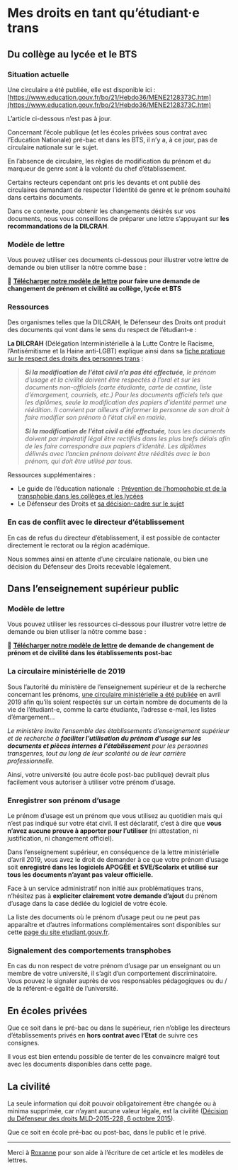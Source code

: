 # Mes droits en tant qu’étudiant·e trans

## **Du collège au lycée et le BTS**

### Situation actuelle

Une circulaire a été publiée, elle est disponible ici : [https://www.education.gouv.fr/bo/21/Hebdo36/MENE2128373C.htm](https://www.education.gouv.fr/bo/21/Hebdo36/MENE2128373C.htm)  
  
L’article ci-dessous n’est pas à jour.

Concernant l’école publique (et les écoles privées sous contrat avec l’Education Nationale) pré-bac et dans les BTS, il n’y a, à ce jour, pas de circulaire nationale sur le sujet.

En l’absence de circulaire, les règles de modification du prénom et du marqueur de genre sont à la volonté du chef d’établissement.

Certains recteurs cependant ont pris les devants et ont publié des circulaires demandant de respecter l’identité de genre et le prénom souhaité dans certains documents.

Dans ce contexte, pour obtenir les changements désirés sur vos documents, nous vous conseillons de préparer une lettre s’appuyant sur **les recommandations de la DILCRAH**.

### Modèle de lettre

Vous pouvez utiliser ces documents ci-dessous pour illustrer votre lettre de demande ou bien utiliser la nôtre comme base :

📄 **[Télécharger notre modèle de lettre](https://wikitrans.co/2020/10/08/modele-de-lettre-pour-changement-de-prenom-au-college-et-lycee/) pour faire une demande de changement de prénom et civilité au collège, lycée et BTS**

### Ressources

Des organismes telles que la DILCRAH, le Défenseur des Droits ont produit des documents qui vont dans le sens du respect de l’étudiant-e :

**La DILCRAH** (Délégation Interministérielle à la Lutte Contre le Racisme, l’Antisémitisme et la Haine anti-LGBT) explique ainsi dans sa [fiche pratique sur le respect des droits des personnes trans](https://www.dilcrah.fr/wp-content/uploads/2019/11/FICHE-RESPECT-DES-DROITS-TRANS-DILCRAH.pdf) :

> **_Si la modification de l’état civil n’a pas été effectuée,_** _le prénom d’usage et la civilité doivent être respectés à l’oral et sur les documents non-officiels (carte étudiante, carte de cantine, liste d’émargement, courriels, etc.) Pour les documents officiels tels que les diplômes, seule la modification des papiers d’identité permet une réédition. Il convient par ailleurs d’informer la personne de son droit à faire modifier son prénom à l’état civil en mairie._ 
> 
> **_Si la modification de l’état civil a été effectuée_**_, tous les documents doivent par impératif légal être rectifiés dans les plus brefs délais afin de les faire correspondre aux papiers d’identité. Les diplômes délivrés avec l’ancien prénom doivent être réédités avec le bon prénom, qui doit être utilisé par tous._

Ressources supplémentaires :

- Le guide de l’éducation nationale  : [Prévention de l’homophobie et de la transphobie dans les collèges et les lycées](https://cache.media.eduscol.education.fr/file/MDE/71/1/Vademecum_campagne-prevention-homophobie-transphobie_(vf)_1068711.pdf)
- Le Défenseur des Droits et [sa décision-cadre sur le sujet](https://juridique.defenseurdesdroits.fr/doc_num.php?explnum_id=19875)

### **En cas de conflit avec le directeur d’établissement**

En cas de refus du directeur d’établissement, il est possible de contacter directement le rectorat ou la région académique.

Nous sommes ainsi en attente d’une circulaire nationale, ou bien une décision du Défenseur des Droits recevable légalement.

## **Dans l’enseignement supérieur public**

### Modèle de lettre

Vous pouvez utiliser les ressources ci-dessous pour illustrer votre lettre de demande ou bien utiliser la nôtre comme base :

📄 **[Télécharger notre modèle de lettre](https://wikitrans.co/2020/10/08/lettre-prenom-post-bac/) de demande de changement de prénom et de civilité dans les établissements post-bac**

### **La circulaire ministérielle** de 2019

Sous l’autorité du ministère de l’enseignement supérieur et de la recherche concernant les prénoms, [une circulaire ministérielle a été publiée](https://cache.media.enseignementsup-recherche.gouv.fr/file/Lutte_contre_les_discriminations/84/4/lettre_ministre_1117844.pdf) en avril 2019 afin qu’ils soient respectés sur un certain nombre de documents de la vie de l’étudiant-e, comme la carte étudiante, l’adresse e-mail, les listes d’émargement…

_Le ministère invite l’ensemble des établissements d’enseignement supérieur et de recherche à_ **_faciliter l’utilisation du prénom d’usage sur les documents et pièces internes à l’établissement_** _pour les personnes transgenres, tout au long de leur scolarité ou de leur carrière professionnelle._

Ainsi, votre université (ou autre école post-bac publique) devrait plus facilement vous autoriser à utiliser votre prénom d’usage.

### **Enregistrer son prénom d’usage**

Le prénom d’usage est un prénom que vous utilisez au quotidien mais qui n’est pas indiqué sur votre état civil. Il est déclaratif, c’est à dire que **vous n’avez aucune preuve à apporter pour l’utiliser** (ni attestation, ni justification, ni changement officiel).

Dans l’enseignement supérieur, en conséquence de la lettre ministérielle d’avril 2019, vous avez le droit de demander à ce que votre prénom d’usage soit **enregistré dans les logiciels APOGÉE et SVE/Scolarix et utilisé sur tous les documents n’ayant pas valeur officielle.** 

Face à un service administratif non initié aux problématiques trans, n’hésitez pas à **expliciter clairement votre demande d’ajout** du prénom d’usage dans la case dédiée du logiciel de votre école.

La liste des documents où le prénom d’usage peut ou ne peut pas apparaître et d’autres informations complémentaires sont disponibles sur cette [page du site etudiant.gouv.fr](https://www.etudiant.gouv.fr/fr/ce-qui-change-pour-les-etudiants-transgenres-829)_._

### **Signalement des comportements transphobes**

En cas du non respect de votre prénom d’usage par un enseignant ou un membre de votre université, il s’agit d’un comportement discriminatoire. Vous pouvez le signaler auprès de vos responsables pédagogiques ou du / de la référent-e égalité de l’université.

## **En écoles privées**

Que ce soit dans le pré-bac ou dans le supérieur, rien n’oblige les directeurs d’établissements privés en **hors contrat avec l’Etat** de suivre ces consignes.

Il vous est bien entendu possible de tenter de les convaincre malgré tout avec les documents disponibles dans cette page.

## **La civilité**

La seule information qui doit pouvoir obligatoirement être changée ou à minima supprimée, car n’ayant aucune valeur légale, est la civilité ([Décision du Défenseur des droits MLD-2015-228, 6 octobre 2015](https://www.defenseurdesdroits.fr/fr/actualite-du-droit/2015/12/personnes-transgenres-et-transsexuelles-biens-et-services-prives#:~:text=D%C3%A9cision%20MLD%2D2015%2D228%20du%206%20octobre%202015.,-Article%20pr%C3%A9cedent&text=Le%20D%C3%A9fenseur%20des%20droits%20a,genre%20par%20les%20organismes%20bancaires.)).

Que ce soit en école pré-bac ou post-bac, dans le public et le privé.

---

Merci à [Roxanne](https://twitter.com/RoxaeMilite) pour son aide à l’écriture de cet article et les modèles de lettres.